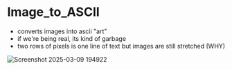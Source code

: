 # Image_to_ASCII
  * converts images into ascii "art"
  * if we're being real, its kind of garbage
  * two rows of pixels is one line of text but images are still stretched (WHY)


![Screenshot 2025-03-09 194922](https://github.com/user-attachments/assets/c4f6cd1e-679c-4f27-bfd5-0cd2be15af3a)
